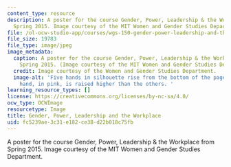 ```yaml
---
content_type: resource
description: A poster for the course Gender, Power, Leadership & the Workplace from
  Spring 2015. Image courtesy of the MIT Women and Gender Studies Department.
file: /ol-ocw-studio-app/courses/wgs-150-gender-power-leadership-and-the-workplace-spring-2015/fc5239ae3c31e182ce38d22b018c75fb_WGS-150s15.jpg
file_size: 19783
file_type: image/jpeg
image_metadata:
  caption: A poster for the course Gender, Power, Leadership & the Workplace from
    Spring 2015. (Image courtesy of the MIT Women and Gender Studies Department.)
  credit: Image courtesy of the Women and Gender Studies Department.
  image-alt: 'Five hands in silhouette rise from the bottom of the page. A larger
    hand, in pink, is raised higher than the others. '
learning_resource_types: []
license: https://creativecommons.org/licenses/by-nc-sa/4.0/
ocw_type: OCWImage
resourcetype: Image
title: Gender, Power, Leadership and the Workplace
uid: fc5239ae-3c31-e182-ce38-d22b018c75fb
---
```

A poster for the course Gender, Power, Leadership & the Workplace from Spring 2015. Image courtesy of the MIT Women and Gender Studies Department.